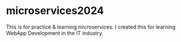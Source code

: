 # microservices2024
This is for practice &amp; learning microservices.
I created this for learning WebApp Development in the IT industry.
